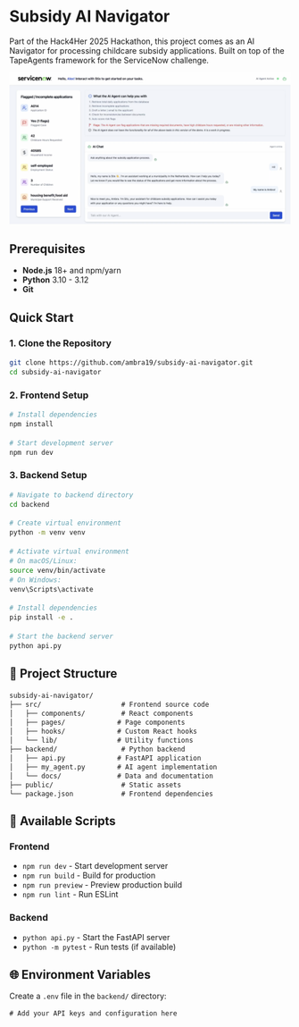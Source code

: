 # Subsidy AI Navigator

Part of the Hack4Her 2025 Hackathon, this project comes as an AI Navigator for processing childcare subsidy applications. Built on top of the TapeAgents framework for the ServiceNow challenge.

![Screenshot](frontend/src/images/Hack4Her.png)

## Prerequisites

- **Node.js** 18+ and npm/yarn
- **Python** 3.10 - 3.12
- **Git**

## Quick Start

### 1. Clone the Repository
```bash
git clone https://github.com/ambra19/subsidy-ai-navigator.git
cd subsidy-ai-navigator
```

### 2. Frontend Setup
```bash
# Install dependencies
npm install

# Start development server
npm run dev
```

### 3. Backend Setup
```bash
# Navigate to backend directory
cd backend

# Create virtual environment
python -m venv venv

# Activate virtual environment
# On macOS/Linux:
source venv/bin/activate
# On Windows:
venv\Scripts\activate

# Install dependencies
pip install -e .

# Start the backend server
python api.py
```

## 📁 Project Structure

```
subsidy-ai-navigator/
├── src/                    # Frontend source code
│   ├── components/         # React components
│   ├── pages/             # Page components
│   ├── hooks/             # Custom React hooks
│   └── lib/               # Utility functions
├── backend/                # Python backend
│   ├── api.py             # FastAPI application
│   ├── my_agent.py        # AI agent implementation
│   └── docs/              # Data and documentation
├── public/                 # Static assets
└── package.json            # Frontend dependencies
```

## 🔧 Available Scripts

### Frontend
- `npm run dev` - Start development server
- `npm run build` - Build for production
- `npm run preview` - Preview production build
- `npm run lint` - Run ESLint

### Backend
- `python api.py` - Start the FastAPI server
- `python -m pytest` - Run tests (if available)

## 🌐 Environment Variables

Create a `.env` file in the `backend/` directory:

```env
# Add your API keys and configuration here
```

